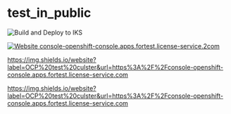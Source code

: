 
# test_in_public
![Build and Deploy to IKS](https://github.com/arturobrzut/test_in_public/workflows/Build%20and%20Deploy%20to%20IKS/badge.svg?branch=ddd)

[![Website console-openshift-console.apps.fortest.license-service.2com](https://img.shields.io/website-up-down-green-red/https/naereen.github.io.svg)](https://console-openshift-console.apps.fortest.license-service.2com )

https://img.shields.io/website?label=OCP%20test%20culster&url=https%3A%2F%2Fconsole-openshift-console.apps.fortest.license-service.com

https://img.shields.io/website?label=OCP%20test%20culster&url=https%3A%2F%2Fconsole-openshift-console.apps.fortest.license-service.com
